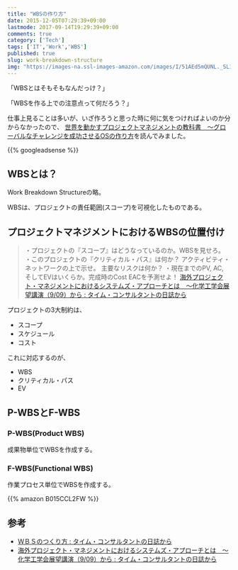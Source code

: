 ```yaml
---
title: "WBSの作り方"
date: 2015-12-05T07:29:39+09:00
lastmode: 2017-09-14T19:29:39+09:00
comments: true
category: ['Tech']
tags: ['IT','Work','WBS']
published: true
slug: work-breakdown-structure
img: "https://images-na.ssl-images-amazon.com/images/I/51AEd5mQUNL._SL160_.jpg"
---
```



「WBSとはそもそもなんだっけ？」

「WBSを作る上での注意点って何だろう？」

仕事上見ることは多いが、いざ作ろうと思った時に何に気をつければよいのか分からなかったので、
[世界を動かすプロジェクトマネジメントの教科書　～グローバルなチャレンジを成功させるOSの作り方](http://amzn.to/2wc7EAr)を読んでみました。

{{% googleadsense %}}


## WBSとは？

Work Breakdown Structureの略。

WBSは、プロジェクトの責任範囲(スコープ)を可視化したものである。

## プロジェクトマネジメントにおけるWBSの位置付け

> ・プロジェクトの『スコープ』はどうなっているのか。WBSを見せろ。
> ・このプロジェクトの『クリティカル・パス』は何か？ アクティビティ・ネットワークの上で示せ。 主要なリスクは何か？
> ・現在までのPV, AC, そしてEVはいくらか。完成時のCost EACを予測せよ！
> [海外プロジェクト・マネジメントにおけるシステムズ・アプローチとは　〜化学工学会展望講演（9/09）から : タイム・コンサルタントの日誌から](http://brevis.exblog.jp/23678577/)


プロジェクトの3大制約は、
- スコープ
- スケジュール
- コスト

これに対応するのが、

- WBS
- クリティカル・パス
- EV



## P-WBSとF-WBS

### P-WBS(Product WBS)

成果物単位でWBSを作成する。

### F-WBS(Functional WBS)

作業プロセス単位でWBSを作成する。



{{% amazon B015CCL2FW %}}


## 参考

- [ＷＢＳのつくり方 : タイム・コンサルタントの日誌から](http://brevis.exblog.jp/1587847)
- [海外プロジェクト・マネジメントにおけるシステムズ・アプローチとは　〜化学工学会展望講演（9/09）から : タイム・コンサルタントの日誌から](http://brevis.exblog.jp/23678577/)
